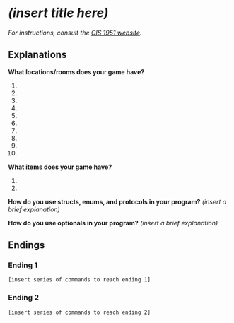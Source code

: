 # *(insert title here)*

*For instructions, consult the [CIS 1951 website](https://www.seas.upenn.edu/~cis1951/assignments/hw/hw1).*

## Explanations

**What locations/rooms does your game have?**

1. 
2. 
3. 
4. 
5. 
6. 
7. 
8. 
9. 
10. 

**What items does your game have?**

1. 
2. 

**How do you use structs, enums, and protocols in your program?** *(insert a brief explanation)*

**How do you use optionals in your program?** *(insert a brief explanation)*

## Endings

### Ending 1

```
[insert series of commands to reach ending 1]
```

### Ending 2

```
[insert series of commands to reach ending 2]
```
